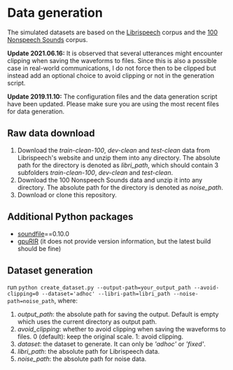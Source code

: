 
# Data generation

The simulated datasets are based on the [Librispeech](http://www.openslr.org/12) corpus and the [100 Nonspeech Sounds](http://web.cse.ohio-state.edu/pnl/corpus/HuNonspeech/HuCorpus.html) corpus.

**Update 2021.06.16:** It is observed that several utterances might encounter clipping when saving the waveforms to files. Since this is also a possible case in real-world communications, I do not force then to be clipped but instead add an optional choice to avoid clipping or not in the generation script.

**Update 2019.11.10:** The configuration files and the data generation script have been updated. Please make sure you are using the most recent files for data generation.

## Raw data download

1) Download the *train-clean-100*, *dev-clean* and *test-clean* data from Librispeech's website and unzip them into any directory. The absolute path for the directory is denoted as *libri_path*, which should contain 3 subfolders *train-clean-100*, *dev-clean* and *test-clean*.
2) Download the 100 Nonspeech Sounds data and unzip it into any directory. The absolute path for the directory is denoted as *noise_path*.
3) Download or clone this repository.

## Additional Python packages

- [soundfile](https://pypi.org/project/SoundFile/)==0.10.0
- [gpuRIR](https://github.com/DavidDiazGuerra/gpuRIR) (it does not provide version information, but the latest build should be fine)

## Dataset generation

run `python create_dataset.py --output-path=your_output_path --avoid-clipping=0 --dataset='adhoc' --libri-path=libri_path --noise-path=noise_path`, where:
1) *output_path*: the absolute path for saving the output. Default is empty which uses the current directory as output path.
2) *avoid_clipping*: whether to avoid clipping when saving the waveforms to files. 0 (default): keep the original scale. 1: avoid clipping.
3) *dataset*: the dataset to generate. It can only be *'adhoc'* or *'fixed'*.
4) *libri_path*: the absolute path for Librispeech data.
5) *noise_path*: the absolute path for noise data.
